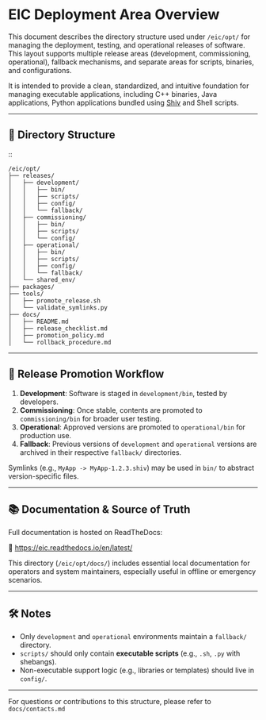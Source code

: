 # EIC Deployment Area Overview

This document describes the directory structure used under `/eic/opt/` for managing the deployment, testing, and operational releases of software. This layout supports multiple release areas (development, commissioning, operational), fallback mechanisms, and separate areas for scripts, binaries, and configurations.

It is intended to provide a clean, standardized, and intuitive foundation for managing executable applications, including C++ binaries, Java applications, Python applications bundled using [Shiv](https://shiv.readthedocs.io/) and Shell scripts.

---

## 📁 Directory Structure
::

    /eic/opt/
    ├── releases/
    │   ├── development/
    │   │   ├── bin/
    │   │   ├── scripts/
    │   │   ├── config/
    │   │   └── fallback/
    │   ├── commissioning/
    │   │   ├── bin/
    │   │   ├── scripts/
    │   │   └── config/
    │   ├── operational/
    │   │   ├── bin/
    │   │   ├── scripts/
    │   │   ├── config/
    │   │   └── fallback/
    │   └── shared_env/
    ├── packages/
    ├── tools/
    │   ├── promote_release.sh
    │   └── validate_symlinks.py
    ├── docs/
    │   ├── README.md
    │   ├── release_checklist.md
    │   ├── promotion_policy.md
    │   └── rollback_procedure.md

---

## 🔁 Release Promotion Workflow

1. **Development**: Software is staged in `development/bin`, tested by developers.
2. **Commissioning**: Once stable, contents are promoted to `commissioning/bin` for broader user testing.
3. **Operational**: Approved versions are promoted to `operational/bin` for production use.
4. **Fallback**: Previous versions of `development` and `operational` versions are archived in their respective `fallback/` directories.

Symlinks (e.g., `MyApp -> MyApp-1.2.3.shiv`) may be used in `bin/` to abstract version-specific files.

---

## 📚 Documentation & Source of Truth

Full documentation is hosted on ReadTheDocs:

🔗 https://eic.readthedocs.io/en/latest/

This directory (`/eic/opt/docs/`) includes essential local documentation for operators and system maintainers, especially useful in offline or emergency scenarios.

---

## 🛠 Notes

- Only `development` and `operational` environments maintain a `fallback/` directory.
- `scripts/` should only contain **executable scripts** (e.g., `.sh`, `.py` with shebangs).
- Non-executable support logic (e.g., libraries or templates) should live in `config/`.

---

For questions or contributions to this structure, please refer to `docs/contacts.md` 
